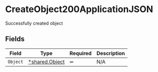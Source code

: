# CreateObject200ApplicationJSON

Successfully created object


## Fields

| Field                                           | Type                                            | Required                                        | Description                                     |
| ----------------------------------------------- | ----------------------------------------------- | ----------------------------------------------- | ----------------------------------------------- |
| `Object`                                        | [*shared.Object](../../models/shared/object.md) | :heavy_minus_sign:                              | N/A                                             |